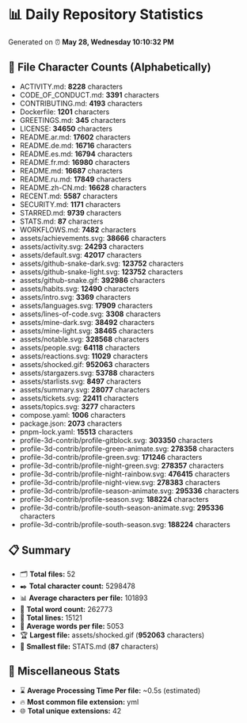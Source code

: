 # 📊 Daily Repository Statistics
Generated on ⏰ **May 28, Wednesday 10:10:32 PM**

## 📂 File Character Counts (Alphabetically)
- ACTIVITY.md: **8228** characters
- CODE_OF_CONDUCT.md: **3391** characters
- CONTRIBUTING.md: **4193** characters
- Dockerfile: **1201** characters
- GREETINGS.md: **345** characters
- LICENSE: **34650** characters
- README.ar.md: **17602** characters
- README.de.md: **16716** characters
- README.es.md: **16794** characters
- README.fr.md: **16980** characters
- README.md: **16687** characters
- README.ru.md: **17849** characters
- README.zh-CN.md: **16628** characters
- RECENT.md: **5587** characters
- SECURITY.md: **1171** characters
- STARRED.md: **9739** characters
- STATS.md: **87** characters
- WORKFLOWS.md: **7482** characters
- assets/achievements.svg: **38666** characters
- assets/activity.svg: **24293** characters
- assets/default.svg: **42017** characters
- assets/github-snake-dark.svg: **123752** characters
- assets/github-snake-light.svg: **123752** characters
- assets/github-snake.gif: **392986** characters
- assets/habits.svg: **12490** characters
- assets/intro.svg: **3369** characters
- assets/languages.svg: **17909** characters
- assets/lines-of-code.svg: **3308** characters
- assets/mine-dark.svg: **38492** characters
- assets/mine-light.svg: **38465** characters
- assets/notable.svg: **328568** characters
- assets/people.svg: **64118** characters
- assets/reactions.svg: **11029** characters
- assets/shocked.gif: **952063** characters
- assets/stargazers.svg: **53788** characters
- assets/starlists.svg: **8497** characters
- assets/summary.svg: **28077** characters
- assets/tickets.svg: **22411** characters
- assets/topics.svg: **3277** characters
- compose.yaml: **1006** characters
- package.json: **2073** characters
- pnpm-lock.yaml: **15513** characters
- profile-3d-contrib/profile-gitblock.svg: **303350** characters
- profile-3d-contrib/profile-green-animate.svg: **278358** characters
- profile-3d-contrib/profile-green.svg: **171246** characters
- profile-3d-contrib/profile-night-green.svg: **278357** characters
- profile-3d-contrib/profile-night-rainbow.svg: **476415** characters
- profile-3d-contrib/profile-night-view.svg: **278383** characters
- profile-3d-contrib/profile-season-animate.svg: **295336** characters
- profile-3d-contrib/profile-season.svg: **188224** characters
- profile-3d-contrib/profile-south-season-animate.svg: **295336** characters
- profile-3d-contrib/profile-south-season.svg: **188224** characters

## 📋 Summary
- 🗂️ **Total files:** 52
- ✒️ **Total character count:** 5298478
- 📊 **Average characters per file:** 101893
- 📝 **Total word count:** 262773
- 🧾 **Total lines:** 15121
- 📐 **Average words per file:** 5053
- 🏆 **Largest file:** assets/shocked.gif (**952063** characters)
- 🥉 **Smallest file:** STATS.md (**87** characters)

## 🌟 Miscellaneous Stats
- ⌛ **Average Processing Time Per file:** ~0.5s (estimated)
- 🔥 **Most common file extension:** yml
- 🌐 **Total unique extensions:** 42

